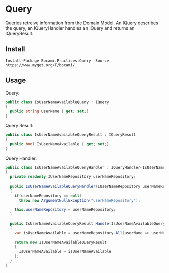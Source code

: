 Query
=======

Queries retreive information from the Domain Model. An IQuery describes the query, an IQueryHandler handles an IQuery and returns an IQueryResult.

## Install

```
Install-Package Bocami.Practices.Query -Source https://www.myget.org/F/bocami/
```

## Usage

Query:
```csharp
public class IsUserNameAvailableQuery : IQuery
{
  public string UserName { get; set;}
}
```

Query Result:
```csharp
public class IsUserNameAvailableQueryResult : IQueryResult
{
  public bool IsUserNameAvailable { get; set;}
}
```

Query Handler:
```csharp
public class IsUserNameAvailableQueryHandler : IQueryHandler<IsUserNameAvailableQuery, IsUserNameAvailableQueryResult>
{
  private readonly IUserNameRepository userNameRepository;
  
  public IsUserNameAvailableQueryHandler(IUserNameRepository userNameRepository)
  {
    if(userNameRepository == null)
      throw new ArgumentNullException("userNameRepository");
      
    this.userNameRepository = userNameRepository;
  }
  
  public IsUserNameAvailableQueryResult Handle(IsUserNameAvailableQuery query) 
  {
    var isUserNameAvailable = userNameRepository.All(userName => userName != query.UserName);
    
    return new IsUserNameAvailableQueryResult
    {
      IsUserNameAvailable = isUserNameAvailable
    };
  }
}
```
